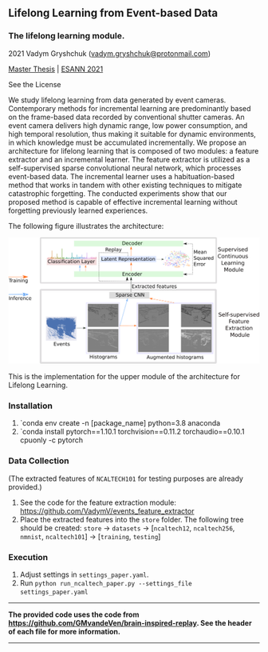 ## Lifelong Learning from Event-based Data
### The lifelong learning module.
2021 Vadym Gryshchuk (vadym.gryshchuk@protonmail.com)

[Master Thesis](https://www.inf.uni-hamburg.de/en/inst/ab/wtm/research/software.html) | [ESANN 2021](https://www.esann.org/sites/default/files/proceedings/2021/ES2021-146.pdf)

See the License

We study lifelong learning from data generated by event cameras. Contemporary methods for incremental learning are predominantly based on the frame-based data recorded by conventional shutter cameras. An event camera delivers high dynamic range, low power consumption, and high temporal resolution, thus making it suitable for dynamic environments, in which knowledge must be accumulated incrementally. We propose an architecture for lifelong learning that is composed of two modules: a feature extractor and an incremental learner. The feature extractor is utilized as a self-supervised sparse convolutional neural network, which processes event-based data. The incremental learner uses a habituation-based method that works in tandem with other existing techniques to mitigate catastrophic forgetting. The conducted experiments show that our proposed method is capable of effective incremental learning without forgetting previously learned experiences.

The following figure illustrates the architecture:

![Architecture](./architecture.png)


This is the implementation for the upper module of the architecture for Lifelong Learning. 

### Installation 

1. `conda env create -n [package_name] python=3.8 anaconda
2. `conda install pytorch==1.10.1 torchvision==0.11.2 torchaudio==0.10.1 cpuonly -c pytorch

### Data Collection
(The extracted features of `NCALTECH101` for testing purposes are already provided.)

1. See the code for the feature extraction module: https://github.com/VadymV/events_feature_extractor
2. Place the extracted features into the `store` folder. The following tree should be created: `store` -> `datasets` -> [`ncaltech12`, `ncaltech256`, `nmnist`, `ncaltech101`] -> [`training`, `testing`]


### Execution 

1. Adjust settings in `settings_paper.yaml`.
2. Run `python run_ncaltech_paper.py --settings_file settings_paper.yaml`

---
**The provided code uses the code from https://github.com/GMvandeVen/brain-inspired-replay. See the header of each file for more information.**

---

